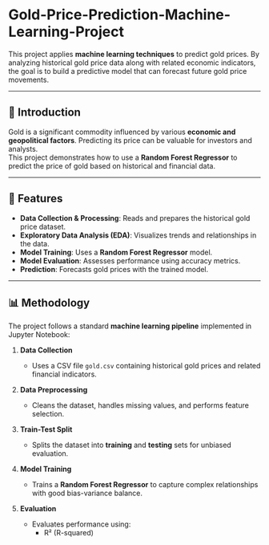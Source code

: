 # Gold-Price-Prediction-Machine-Learning-Project

This project applies **machine learning techniques** to predict gold prices. By analyzing historical gold price data along with related economic indicators, the goal is to build a predictive model that can forecast future gold price movements.

---

## 📌 Introduction
Gold is a significant commodity influenced by various **economic and geopolitical factors**. Predicting its price can be valuable for investors and analysts.  
This project demonstrates how to use a **Random Forest Regressor** to predict the price of gold based on historical and financial data.

---

## 🚀 Features
- **Data Collection & Processing**: Reads and prepares the historical gold price dataset.
- **Exploratory Data Analysis (EDA)**: Visualizes trends and relationships in the data.
- **Model Training**: Uses a **Random Forest Regressor** model.
- **Model Evaluation**: Assesses performance using accuracy metrics.
- **Prediction**: Forecasts gold prices with the trained model.

---

## 📊 Methodology
The project follows a standard **machine learning pipeline** implemented in Jupyter Notebook:

1. **Data Collection**  
   - Uses a CSV file `gold.csv` containing historical gold prices and related financial indicators.

2. **Data Preprocessing**  
   - Cleans the dataset, handles missing values, and performs feature selection.

3. **Train-Test Split**  
   - Splits the dataset into **training** and **testing** sets for unbiased evaluation.

4. **Model Training**  
   - Trains a **Random Forest Regressor** to capture complex relationships with good bias-variance balance.

5. **Evaluation**  
   - Evaluates performance using:
     - R² (R-squared)
